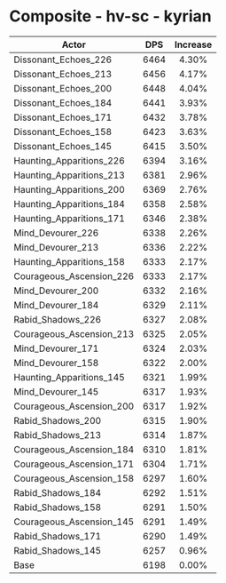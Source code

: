 # Composite - hv-sc - kyrian
| Actor | DPS | Increase |
|---|:---:|:---:|
|Dissonant_Echoes_226|6464|4.30%|
|Dissonant_Echoes_213|6456|4.17%|
|Dissonant_Echoes_200|6448|4.04%|
|Dissonant_Echoes_184|6441|3.93%|
|Dissonant_Echoes_171|6432|3.78%|
|Dissonant_Echoes_158|6423|3.63%|
|Dissonant_Echoes_145|6415|3.50%|
|Haunting_Apparitions_226|6394|3.16%|
|Haunting_Apparitions_213|6381|2.96%|
|Haunting_Apparitions_200|6369|2.76%|
|Haunting_Apparitions_184|6358|2.58%|
|Haunting_Apparitions_171|6346|2.38%|
|Mind_Devourer_226|6338|2.26%|
|Mind_Devourer_213|6336|2.22%|
|Haunting_Apparitions_158|6333|2.17%|
|Courageous_Ascension_226|6333|2.17%|
|Mind_Devourer_200|6332|2.16%|
|Mind_Devourer_184|6329|2.11%|
|Rabid_Shadows_226|6327|2.08%|
|Courageous_Ascension_213|6325|2.05%|
|Mind_Devourer_171|6324|2.03%|
|Mind_Devourer_158|6322|2.00%|
|Haunting_Apparitions_145|6321|1.99%|
|Mind_Devourer_145|6317|1.93%|
|Courageous_Ascension_200|6317|1.92%|
|Rabid_Shadows_200|6315|1.90%|
|Rabid_Shadows_213|6314|1.87%|
|Courageous_Ascension_184|6310|1.81%|
|Courageous_Ascension_171|6304|1.71%|
|Courageous_Ascension_158|6297|1.60%|
|Rabid_Shadows_184|6292|1.51%|
|Rabid_Shadows_158|6291|1.50%|
|Courageous_Ascension_145|6291|1.49%|
|Rabid_Shadows_171|6290|1.49%|
|Rabid_Shadows_145|6257|0.96%|
|Base|6198|0.00%|
